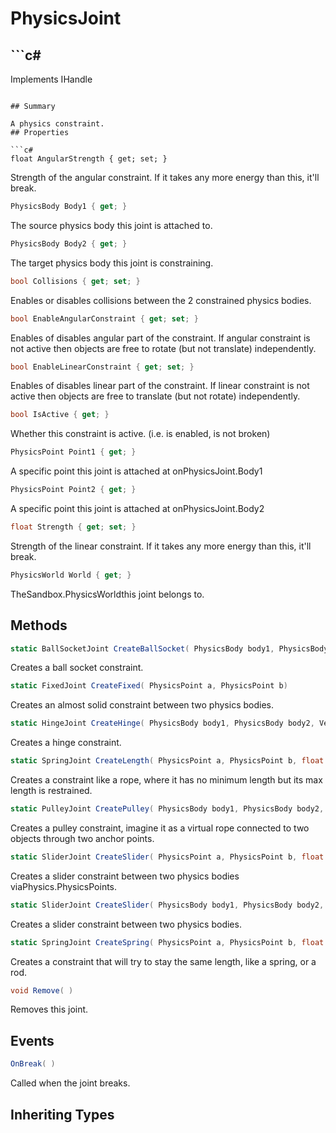# PhysicsJoint

## ```c#
Implements IHandle
```

## Summary

A physics constraint.
## Properties

```c#
float AngularStrength { get; set; } 
```
Strength of the angular constraint. If it takes any more energy than this, it'll break.
```c#
PhysicsBody Body1 { get; } 
```
The source physics body this joint is attached to.
```c#
PhysicsBody Body2 { get; } 
```
The target physics body this joint is constraining.
```c#
bool Collisions { get; set; } 
```
Enables or disables collisions between the 2 constrained physics bodies.
```c#
bool EnableAngularConstraint { get; set; } 
```
Enables of disables angular part of the constraint. If angular constraint is not active then objects are free to rotate (but not translate) independently.
```c#
bool EnableLinearConstraint { get; set; } 
```
Enables of disables linear part of the constraint. If linear constraint is not active then objects are free to translate (but not rotate) independently.
```c#
bool IsActive { get; } 
```
Whether this constraint is active. (i.e. is enabled, is not broken)
```c#
PhysicsPoint Point1 { get; } 
```
A specific point this joint is attached at onPhysicsJoint.Body1
```c#
PhysicsPoint Point2 { get; } 
```
A specific point this joint is attached at onPhysicsJoint.Body2
```c#
float Strength { get; set; } 
```
Strength of the linear constraint. If it takes any more energy than this, it'll break.
```c#
PhysicsWorld World { get; } 
```
TheSandbox.PhysicsWorldthis joint belongs to.
## Methods

```c#
static BallSocketJoint CreateBallSocket( PhysicsBody body1, PhysicsBody body2, Vector3 origin) 
```
Creates a ball socket constraint.
```c#
static FixedJoint CreateFixed( PhysicsPoint a, PhysicsPoint b) 
```
Creates an almost solid constraint between two physics bodies.
```c#
static HingeJoint CreateHinge( PhysicsBody body1, PhysicsBody body2, Vector3 center, Vector3 axis) 
```
Creates a hinge constraint.
```c#
static SpringJoint CreateLength( PhysicsPoint a, PhysicsPoint b, float maxLength) 
```
Creates a constraint like a rope, where it has no minimum length but its max length is restrained.
```c#
static PulleyJoint CreatePulley( PhysicsBody body1, PhysicsBody body2, Vector3 anchor1, Vector3 ground1, Vector3 anchor2, Vector3 ground2) 
```
Creates a pulley constraint, imagine it as a virtual rope connected to two objects through two anchor points.
```c#
static SliderJoint CreateSlider( PhysicsPoint a, PhysicsPoint b, float minLength, float maxLength) 
```
Creates a slider constraint between two physics bodies viaPhysics.PhysicsPoints.
```c#
static SliderJoint CreateSlider( PhysicsBody body1, PhysicsBody body2, Vector3 axis, float minLength, float maxLength) 
```
Creates a slider constraint between two physics bodies.
```c#
static SpringJoint CreateSpring( PhysicsPoint a, PhysicsPoint b, float minLength, float maxLength) 
```
Creates a constraint that will try to stay the same length, like a spring, or a rod.
```c#
void Remove( ) 
```
Removes this joint.
## Events

```c#
OnBreak( ) 
```
Called when the joint breaks.
## Inheriting Types

